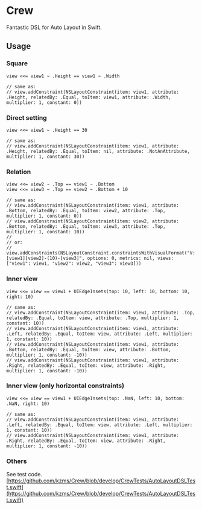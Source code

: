 # Crew

Fantastic DSL for Auto Layout in Swift.

## Usage

### Square

    view <<= view1 ~ .Height == view1 ~ .Width

    // same as:
    // view.addConstraint(NSLayoutConstraint(item: view1, attribute: .Height, relatedBy: .Equal, toItem: view1, attribute: .Width, multiplier: 1, constant: 0))

### Direct setting

    view <<= view1 ~ .Height == 30

    // same as:
    // view.addConstraint(NSLayoutConstraint(item: view1, attribute: .Height, relatedBy: .Equal, toItem: nil, attribute: .NotAnAttribute, multiplier: 1, constant: 30))

### Relation

    view <<= view2 ~ .Top == view1 ~ .Bottom
    view <<= view3 ~ .Top == view2 ~ .Bottom + 10

    // same as:
    // view.addConstraint(NSLayoutConstraint(item: view1, attribute: .Bottom, relatedBy: .Equal, toItem: view2, attribute: .Top, multiplier: 1, constant: 0))
    // view.addConstraint(NSLayoutConstraint(item: view2, attribute: .Bottom, relatedBy: .Equal, toItem: view3, attribute: .Top, multiplier: 1, constant: 10))
    //
    // or:
    // view.addConstraints(NSLayoutConstraint.constraintsWithVisualFormat("V:[view1][view2]-(10)-[view3]", options: 0, metrics: nil, views: ["view1": view1, "view2": view2, "view3": view3]))

### Inner view

    view <<= view == view1 + UIEdgeInsets(top: 10, left: 10, bottom: 10, right: 10)

    // same as:
    // view.addConstraint(NSLayoutConstraint(item: view1, attribute: .Top, relatedBy: .Equal, toItem: view, attribute: .Top, multiplier: 1, constant: 10))
    // view.addConstraint(NSLayoutConstraint(item: view1, attribute: .Left, relatedBy: .Equal, toItem: view, attribute: .Left, multiplier: 1, constant: 10))
    // view.addConstraint(NSLayoutConstraint(item: view1, attribute: .Bottom, relatedBy: .Equal, toItem: view, attribute: .Bottom, multiplier: 1, constant: -10))
    // view.addConstraint(NSLayoutConstraint(item: view1, attribute: .Right, relatedBy: .Equal, toItem: view, attribute: .Right, multiplier: 1, constant: -10))

### Inner view (only horizontal constraints)

    view <<= view == view1 + UIEdgeInsets(top: .NaN, left: 10, bottom: .NaN, right: 10)

    // same as:
    // view.addConstraint(NSLayoutConstraint(item: view1, attribute: .Left, relatedBy: .Equal, toItem: view, attribute: .Left, multiplier: 1, constant: 10))
    // view.addConstraint(NSLayoutConstraint(item: view1, attribute: .Right, relatedBy: .Equal, toItem: view, attribute: .Right, multiplier: 1, constant: -10))

### Others

See test code.  
[https://github.com/kzms/Crew/blob/develop/CrewTests/AutoLayoutDSLTest.swift](https://github.com/kzms/Crew/blob/develop/CrewTests/AutoLayoutDSLTest.swift)
